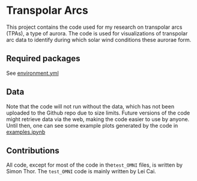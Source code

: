 # Transpolar Arcs
This project contains the code used for my research on transpolar arcs (TPAs), a type of aurora.
The code is used for visualizations of transpolar arc data to identify during which solar wind conditions these aurorae form.

## Required packages
See [environment.yml](environment.yml)

## Data
Note that the code will not run without the data, which has not been uploaded to the Github repo due to size limits.
Future versions of the code might retrieve data via the web, making the code easier to use by anyone. Until then, one can see some example plots generated by the code in [examples.ipynb](examples.ipynb)

## Contributions
All code, except for most of the code in the`test_OMNI` files, is written by Simon Thor. The `test_OMNI` code is mainly written by Lei Cai.
